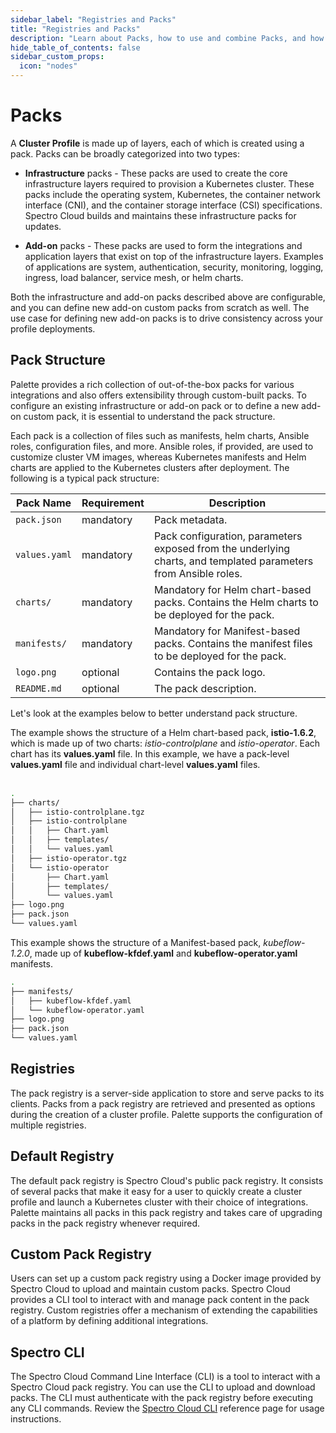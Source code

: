 ```yaml
---
sidebar_label: "Registries and Packs"
title: "Registries and Packs"
description: "Learn about Packs, how to use and combine Packs, and how to create your Pack ."
hide_table_of_contents: false
sidebar_custom_props:
  icon: "nodes"
---
```


# Packs

A **Cluster Profile** is made up of layers, each of which is created using a pack. Packs can be broadly categorized into
two types:

- **Infrastructure** packs - These packs are used to create the core infrastructure layers required to provision a
  Kubernetes cluster. These packs include the operating system, Kubernetes, the container network interface (CNI), and
  the container storage interface (CSI) specifications. Spectro Cloud builds and maintains these infrastructure packs
  for updates.

- **Add-on** packs - These packs are used to form the integrations and application layers that exist on top of the
  infrastructure layers. Examples of applications are system, authentication, security, monitoring, logging, ingress,
  load balancer, service mesh, or helm charts.

Both the infrastructure and add-on packs described above are configurable, and you can define new add-on custom packs
from scratch as well. The use case for defining new add-on packs is to drive consistency across your profile
deployments.

## Pack Structure

Palette provides a rich collection of out-of-the-box packs for various integrations and also offers extensibility
through custom-built packs. To configure an existing infrastructure or add-on pack or to define a new add-on custom
pack, it is essential to understand the pack structure.

Each pack is a collection of files such as manifests, helm charts, Ansible roles, configuration files, and more. Ansible
roles, if provided, are used to customize cluster VM images, whereas Kubernetes manifests and Helm charts are applied to
the Kubernetes clusters after deployment. The following is a typical pack structure:

| **Pack Name** | **Requirement** | **Description**                                                                                                 |
| ------------- | --------------- | --------------------------------------------------------------------------------------------------------------- |
| `pack.json`   | mandatory       | Pack metadata.                                                                                                  |
| `values.yaml` | mandatory       | Pack configuration, parameters exposed from the underlying charts, and templated parameters from Ansible roles. |
| `charts/`     | mandatory       | Mandatory for Helm chart-based packs. Contains the Helm charts to be deployed for the pack.                     |
| `manifests/`  | mandatory       | Mandatory for Manifest-based packs. Contains the manifest files to be deployed for the pack.                    |
| `logo.png`    | optional        | Contains the pack logo.                                                                                         |
| `README.md`   | optional        | The pack description.                                                                                           |

Let's look at the examples below to better understand pack structure.

<Tabs queryString="pack-type">

<TabItem label="Helm chart-based pack" value="helm-chart-pack">

The example shows the structure of a Helm chart-based pack, **istio-1.6.2**, which is made up of two charts:
_istio-controlplane_ and _istio-operator_. Each chart has its **values.yaml** file. In this example, we have a
pack-level **values.yaml** file and individual chart-level **values.yaml** files. <br/> <br/>

```bash
.
├── charts/
│   ├── istio-controlplane.tgz
│   ├── istio-controlplane
│   │   ├── Chart.yaml
│   │   ├── templates/
│   │   └── values.yaml
│   ├── istio-operator.tgz
│   └── istio-operator
│       ├── Chart.yaml
│       ├── templates/
│       └── values.yaml
├── logo.png
├── pack.json
└── values.yaml
```

</TabItem>

<TabItem label="Manifest-based pack" value="manifest-pack">

This example shows the structure of a Manifest-based pack, _kubeflow-1.2.0_, made up of **kubeflow-kfdef.yaml** and
**kubeflow-operator.yaml** manifests.

```bash
.
├── manifests/
│   ├── kubeflow-kfdef.yaml
│   └── kubeflow-operator.yaml
├── logo.png
├── pack.json
└── values.yaml
```

</TabItem>

</Tabs>

## Registries

The pack registry is a server-side application to store and serve packs to its clients. Packs from a pack registry are
retrieved and presented as options during the creation of a cluster profile. Palette supports the configuration of
multiple registries.

## Default Registry

The default pack registry is Spectro Cloud's public pack registry. It consists of several packs that make it easy for a
user to quickly create a cluster profile and launch a Kubernetes cluster with their choice of integrations. Palette
maintains all packs in this pack registry and takes care of upgrading packs in the pack registry whenever required.

## Custom Pack Registry

Users can set up a custom pack registry using a Docker image provided by Spectro Cloud to upload and maintain custom
packs. Spectro Cloud provides a CLI tool to interact with and manage pack content in the pack registry. Custom
registries offer a mechanism of extending the capabilities of a platform by defining additional integrations.

## Spectro CLI

The Spectro Cloud Command Line Interface (CLI) is a tool to interact with a Spectro Cloud pack registry. You can use the
CLI to upload and download packs. The CLI must authenticate with the pack registry before executing any CLI commands.
Review the [Spectro Cloud CLI](spectro-cli-reference.md) reference page for usage instructions.

<br />

